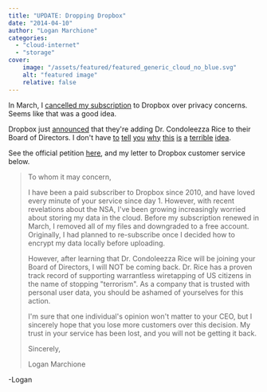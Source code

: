 ```yaml
---
title: "UPDATE: Dropping Dropbox"
date: "2014-04-10"
author: "Logan Marchione"
categories: 
  - "cloud-internet"
  - "storage"
cover:
    image: "/assets/featured/featured_generic_cloud_no_blue.svg"
    alt: "featured image"
    relative: false
---
```


In March, I [cancelled my subscription](/2014/03/dropping-dropbox/ "Dropping Dropbox") to Dropbox over privacy concerns. Seems like that was a good idea.

Dropbox just [announced](https://blog.dropbox.com/2014/04/growing-our-leadership-team/) that they're adding Dr. Condoleezza Rice to their Board of Directors. I don't have [to](http://www.reddit.com/r/restorethefourth/comments/23a377/watch_dropboxs_condoleeza_rice_advocate/) [tell](http://hardware.slashdot.org/story/14/04/10/1850253/double-take-condoleezza-rice-as-dropboxs-newest-board-member) [you](http://www.techdirt.com/articles/20140410/07181926866/adding-condoleeza-rice-to-dropboxs-board-seems-incredibly-tone-deaf-following-nsa-concerns.shtml) [why](http://www.reddit.com/r/technology/comments/22os31/) [this](http://techcrunch.com/2014/04/09/condoleezza-rice-joins-dropboxs-board/) [is](http://techcrunch.com/2014/04/10/petition-demanding-removal-of-condoleezza-rice-from-dropbox-board-pops-up-online-on-twitter/) [a](http://www.reddit.com/r/realtech/comments/22pjya/care_about_your_privacy_drop_dropbox_and_pick_up/) [terrible](http://www.reddit.com/r/technology/comments/22p34z/drop_dropbox/) [idea](http://www.pcworld.com/article/2142286/drop-dropbox-protests-flare-as-wiretap-proponent-condoleezza-rice-joins-board.html).

See the official petition [here](http://www.drop-dropbox.com/), and my letter to Dropbox customer service below.

> To whom it may concern,
> 
> I have been a paid subscriber to Dropbox since 2010, and have loved every minute of your service since day 1. However, with recent revelations about the NSA, I've been growing increasingly worried about storing my data in the cloud. Before my subscription renewed in March, I removed all of my files and downgraded to a free account. Originally, I had planned to re-subscribe once I decided how to encrypt my data locally before uploading.
> 
> However, after learning that Dr. Condoleezza Rice will be joining your Board of Directors, I will NOT be coming back. Dr. Rice has a proven track record of supporting warrantless wiretapping of US citizens in the name of stopping "terrorism". As a company that is trusted with personal user data, you should be ashamed of yourselves for this action.
> 
> I'm sure that one individual's opinion won't matter to your CEO, but I sincerely hope that you lose more customers over this decision. My trust in your service has been lost, and you will not be getting it back.
> 
> Sincerely,
>
> Logan Marchione

\-Logan